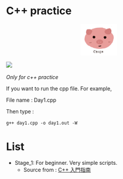 # C++ practice
<div align="center"><img src="./images/logo.JPG" width="100"></div>

[![](https://img.shields.io/badge/Level-Beginner-blue)](https://github.com/chiehpower/cxx_practice)

*Only for c++ practice*

If you want to run the cpp file.
For example,

File name : Day1.cpp

Then type :
```
g++ day1.cpp -o day1.out -W
```

# List
- Stage_1: For beginner. Very simple scripts. 
  - Source from : [C++ 入門指南](http://kaiching.org/pydoing/cpp.html)
